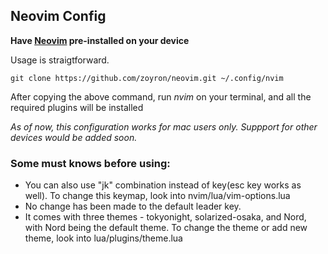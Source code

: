 ## Neovim Config

**Have [Neovim](https://neovim.io/) pre-installed on your device**

Usage is straigtforward. 

    git clone https://github.com/zoyron/neovim.git ~/.config/nvim

After copying the above command, run *nvim* on your terminal, and all the required plugins will be installed

*As of now, this configuration works for mac users only. Suppport for other devices would be added soon.*

### Some must knows before using:

- You can also use "jk" combination instead of <Esc> key(esc key works as well). To change this keymap, look into nvim/lua/vim-options.lua
- No change has been made to the default leader key.
- It comes with three themes - tokyonight, solarized-osaka, and Nord, with Nord being the default theme. To change the theme or add new theme, look into lua/plugins/theme.lua

